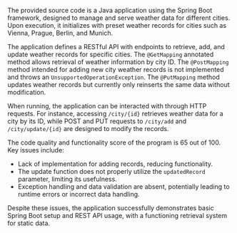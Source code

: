 The provided source code is a Java application using the Spring Boot framework, designed to manage and serve weather data for different cities. Upon execution, it initializes with preset weather records for cities such as Vienna, Prague, Berlin, and Munich.

The application defines a RESTful API with endpoints to retrieve, add, and update weather records for specific cities. The `@GetMapping` annotated method allows retrieval of weather information by city ID. The `@PostMapping` method intended for adding new city weather records is not implemented and throws an `UnsupportedOperationException`. The `@PutMapping` method updates weather records but currently only reinserts the same data without modification.

When running, the application can be interacted with through HTTP requests. For instance, accessing `/city/{id}` retrieves weather data for a city by its ID, while POST and PUT requests to `/city/add` and `/city/update/{id}` are designed to modify the records.

The code quality and functionality score of the program is 65 out of 100. Key issues include:
- Lack of implementation for adding records, reducing functionality.
- The update function does not properly utilize the `updatedRecord` parameter, limiting its usefulness.
- Exception handling and data validation are absent, potentially leading to runtime errors or incorrect data handling.

Despite these issues, the application successfully demonstrates basic Spring Boot setup and REST API usage, with a functioning retrieval system for static data.
